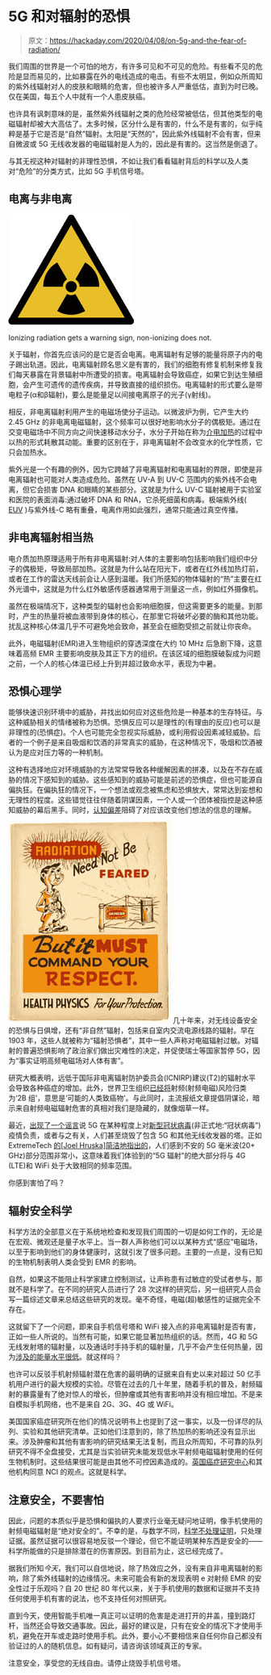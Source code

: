 # 5G 和对辐射的恐惧

> 原文：<https://hackaday.com/2020/04/08/on-5g-and-the-fear-of-radiation/>

我们周围的世界是一个可怕的地方，有许多可见和不可见的危险。有些看不见的危险是显而易见的，比如暴露在外的电线造成的电击。有些不太明显，例如众所周知的紫外线辐射对人的皮肤和眼睛的危害，但也被许多人严重低估，直到为时已晚。仅在美国，每五个人中就有一个人患皮肤癌。

也许具有讽刺意味的是，虽然紫外线辐射之类的危险经常被低估，但其他类型的电磁辐射却被大大高估了。太多时候，区分什么是有害的，什么不是有害的，似乎纯粹是基于它是否是“自然”辐射。太阳是“天然的”，因此紫外线辐射不会有害，但来自微波或 5G 无线收发器的电磁辐射是人为的，因此是有害的。这当然是倒退了。

与其无视这种对辐射的非理性恐惧，不如让我们看看辐射背后的科学以及人类对“危险”的分类方式，比如 5G 手机信号塔。

## 电离与非电离

[![](img/dec614b8a902c83ed92c88b94b6da42f.png)](https://hackaday.com/wp-content/uploads/2020/04/Radioactive-1.png)

Ionizing radiation gets a warning sign, non-ionizing does not.

关于辐射，你首先应该问的是它是否会电离。电离辐射有足够的能量将原子内的电子踢出轨道。因此，电离辐射顾名思义是有害的，我们的细胞有修复机制来修复我们每天暴露在背景辐射中所遭受的损害。电离辐射会导致癌症，如果它到达生殖细胞，会产生可遗传的遗传疾病，并导致直接的组织损伤。电离辐射的形式要么是带电粒子(α和β辐射)，要么是能量足以间接电离原子的光子(γ射线)。

相反，非电离辐射利用产生的电磁场使分子运动。以微波炉为例，它产生大约 2.45 GHz 的非电离电磁辐射，这个频率可以很好地影响水分子的偶极矩。通过在交变电磁场中不同方向之间快速移动水分子，水分子开始在称为[介电加热](https://en.wikipedia.org/wiki/Dielectric_heating)的过程中以热的形式耗散其动能。重要的区别在于，非电离辐射不会改变水的化学性质，它只会加热水。

紫外光是一个有趣的例外，因为它跨越了非电离辐射和电离辐射的界限，即使是非电离辐射也可能对人类造成危险。虽然在 UV-A 到 UV-C 范围内的紫外线不会电离，但它会损害 DNA 和眼睛的某些部分。这就是为什么 UV-C 辐射被用于实验室和医院的表面消毒:通过破坏 DNA 和 RNA，它杀死细菌和病毒。极端紫外线( [EUV](https://en.wikipedia.org/wiki/Extreme_ultraviolet) )与紫外线-C 略有重叠，电离作用如此强烈，通常只能通过真空传播。

## 非电离辐射相当热

电介质加热原理适用于所有非电离辐射:对人体的主要影响包括影响我们组织中分子的偶极矩，导致局部加热。这就是为什么站在阳光下，或者在红外线加热灯前，或者在工作的雷达天线前会让人感到温暖。我们所感知的物体辐射的“热”主要在红外光谱中，这就是为什么红外敏感传感器通常用于测量这一点，例如红外摄像机。

虽然在极端情况下，这种类型的辐射也会影响细胞膜，但这需要更多的能量。到那时，产生的热量将被血液带到身体的核心，在那里它将破坏必要的酶和其他功能。扰乱这种核心体温几乎不可避免地会致命，甚至会在细胞受损之前就让你丧命。

此外，电磁辐射(EMR)进入生物组织的穿透深度在大约 10 MHz 后急剧下降，这意味着高频 EMR 主要影响皮肤及其正下方的组织。在该区域的细胞膜破裂成为问题之前，一个人的核心体温已经上升到并超过致命水平，表现为中暑。

## 恐惧心理学

能够快速识别环境中的威胁，并找出如何应对这些危险是一种基本的生存特征。与这种威胁相关的情绪被称为恐惧。恐惧反应可以是理性的(有理由的反应)也可以是非理性的(恐惧症)。个人也可能完全忽视实际威胁，或利用假设因素减轻威胁。后者的一个例子是来自吸烟和饮酒的非常真实的威胁，在这种情况下，吸烟和饮酒被认为是应对压力等的一种机制。

这种有选择地应对环境威胁的方法常常导致各种缓解因素的拼凑，以及在不存在威胁的情况下感知到的威胁。这些感知到的威胁可能是前述的恐惧症，但也可能源自偏执狂。在偏执狂的情况下，一个想法或观念被焦虑和恐惧放大，常常达到妄想和无理性的程度。这些错觉往往伴随着阴谋因素，一个人或一个团体被指控是这种感知威胁的幕后黑手。同时，[认知偏差](https://en.wikipedia.org/wiki/Cognitive_bias)阻碍了对应该改变他们想法的信息的理解。

[![](img/bfec600719b2619fb7e678cbb2e54adf.png)](https://hackaday.com/wp-content/uploads/2020/04/Hppost5.jpg) 几十年来，对无线设备安全的恐惧与日俱增，还有“非自然”辐射，包括来自室内交流电源线路的辐射。早在 1903 年，这些人就被称为“辐射恐惧者”，其中一些人声称对电磁辐射过敏。对辐射的普遍恐惧影响了政治家们做出灾难性的决定，并促使瑞士等国家暂停 5G，因为“事实证明高频电磁场对人体有害”。

研究大概表明，远低于国际非电离辐射防护委员会(ICNIRP)建议(T2)的辐射水平会导致各种癌症的增加。此外，世界卫生组织[已经将](https://www.ncbi.nlm.nih.gov/pmc/articles/PMC5504984/)射频(射频电磁)风险归类为‘2B 组’，意思是‘可能的人类致癌物’。与此同时，主流报纸文章提倡阴谋论，暗示来自射频电磁辐射危害的真相对我们是隐藏的，就像烟草一样。

最近，[出现了一个谣言](https://www.bbc.co.uk/news/uk-england-52164358)说 5G 在某种程度上对[新型冠状病毒](https://en.wikipedia.org/wiki/Severe_acute_respiratory_syndrome_coronavirus_2)(非正式地:“冠状病毒”)疫情负责，或者与之有关，人们甚至烧毁了包含 5G 和其他无线收发器的塔。正如 ExtremeTech [的[Joel Hruska]简洁地指出的](https://www.extremetech.com/extreme/307939-5g-doesnt-cause-coronavirus-but-coronavirus-might-cause-5g)，人们感到不安的 5G 毫米波(20+ GHz)部分范围非常小，这意味着我们体验到的“5G 辐射”的绝大部分将与 4G (LTE)和 WiFi 处于大致相同的频率范围。

你感到害怕了吗？

## 辐射安全科学

科学方法的全部意义在于系统地检查和发现我们周围的一切是如何工作的，无论是在宏观、微观还是量子水平上。当一群人声称他们可以以某种方式“感应”电磁场，以至于影响到他们的身体健康时，这就引发了很多问题。主要的一点是，没有已知的生物机制表明人类会受到 EMR 的影响。

自然，如果这不能阻止科学家建立控制测试，让声称患有过敏症的受试者参与，那就不是科学了。在不同的研究人员进行了 28 次这样的研究后，另一组研究人员会写一篇综述文章来总结这些研究的发现。毫不奇怪，电磁(超)敏感性的证据完全不存在。

这就留下了一个问题，即来自手机信号塔和 WiFi 接入点的非电离辐射是否有害，正如一些人所说的。当然有可能，如果它能显著加热组织的话。然而，4G 和 5G 无线发射塔的辐射量，以及通话时手持手机的辐射量，几乎不会产生任何热量，因为[涉及的能量水平很低](https://ieeexplore.ieee.org/document/8247178)。就这样吗？

也许可以反驳手机射频辐射潜在危害的最明确的证据来自有史以来对超过 50 亿手机用户进行的最大规模的实验。尽管在过去的几十年里，随着手机的普及，射频辐射的暴露量有了绝对惊人的增长，但肿瘤或其他有害影响并没有相应增加。不是来自模拟手机网络，也不是来自 2G、3G、4G 或 WiFi。

美国国家癌症研究所在他们的情况说明书上也提到了这一事实，以及一份详尽的队列、实验和其他研究清单。正如他们注意到的，除了热加热的影响还没有显示出来。涉及肿瘤和其他有害影响的研究结果无法复制，而且众所周知，不可靠的队列研究不得不全盘接受，尤其是当实验研究未能发现低水平射频电磁辐射使用的任何生物机制时。这些结果很可能是由其他不可控因素造成的。[英国癌症研究中心](https://www.cancerresearchuk.org/about-cancer/causes-of-cancer/cancer-controversies/do-mobile-phones-cause-cancer)和其他机构同意 NCI 的观点。这就是科学。

## 注意安全，不要害怕

因此，问题的本质似乎是恐惧和偏执的人要求行业毫无疑问地证明，像手机使用的射频电磁辐射是“绝对安全的”。不幸的是，与数学不同，[科学不处理证明](https://www.psychologytoday.com/us/blog/the-scientific-fundamentalist/200811/common-misconceptions-about-science-i-scientific-proof)，只处理证据。虽然证据可以很容易地反驳一个理论，但它不能证明某种东西是安全的——科学所能做的只是排除潜在的伤害原因。到目前为止，这已经完成了。

据我们所知*今天*，我们可以自信地说，除了热效应之外，没有来自非电离辐射的影响，除了紫外线辐射的边缘情况。未来可能会有新的发现表明 e 对射频 EMR 的安全性过于乐观吗？自 20 世纪 80 年代以来，关于手机使用的数据和证据并不支持任何使用手机有害的说法，也不支持任何对照研究。

直到今天，使用智能手机唯一真正可以证明的危害是走进打开的井盖，撞到路灯杆，当然还会导致交通事故。因此，最好的建议是，只有在安全的情况下才使用手机，避免在开车或走路时使用手机。此外，要小心不要相信来自任何你自己都没有验证过的人的随机信息。如有疑问，请咨询该领域真正的专家。

注意安全，享受您的无线自由。请停止烧毁手机信号塔。